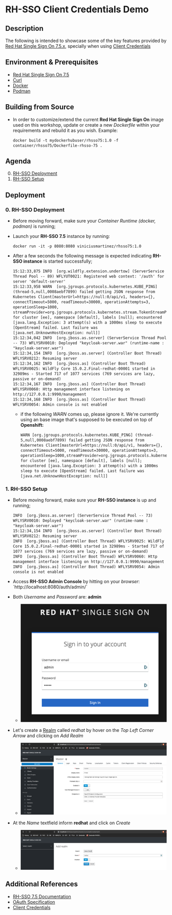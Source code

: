# RH-SSO Client Credentials Demo

## Description

The following is intended to showcase some of the key features provided by [Red Hat Single Sign On 7.5.x](https://access.redhat.com/products/red-hat-single-sign-on), specially when using [Client Credentials](https://datatracker.ietf.org/doc/html/rfc6749#section-1.3.4)

## Environment & Prerequisites

- [Red Hat Single Sign On 7.5](https://access.redhat.com/products/red-hat-single-sign-on)
- [Curl](https://curl.se/)
- [Docker](https://www.docker.com/)
- [Podman](https://podman.io/)

## Building from Source

* In order to customize/extend the current **Red Hat Single Sign On** image used on this workshop, update or create a new *Dockerfile* within your requirements and rebuild it as you wish. Example:

  ```
  docker build -t mydockerhubuser/rhsso75:1.0 -f container/rhsso75/Dockerfile-rhsso-75 .
  ```

## Agenda

0. [RH-SSO Deployment](#clientcredentials-step-0)
1. [RH-SSO Setup](#clientcredentials-step-1)

## Deployment

### 0. RH-SSO Deployment <a name="clientcredentials-step-0">

* Before moving forward, make sure your *Container Runtime (docker, podman)* is running;

* Launch your **RH-SSO 7.5** instance by running:

  ```
  docker run -it -p 8080:8080 viniciusmartinez/rhsso75:1.0
  ```

* After a few seconds the following message is expected indicating **RH-SSO instance** is started successfully;

  ```
  15:12:33,875 INFO  [org.wildfly.extension.undertow] (ServerService Thread Pool -- 89) WFLYUT0021: Registered web context: '/auth' for server 'default-server'
  15:12:33,958 WARN  [org.jgroups.protocols.kubernetes.KUBE_PING] (thread-5,null,0008aebf7899) failed getting JSON response from Kubernetes Client[masterUrl=https://null:0/api/v1, headers={}, connectTimeout=5000, readTimeout=30000, operationAttempts=3, operationSleep=1000, streamProvider=org.jgroups.protocols.kubernetes.stream.TokenStreamProvider@412f8410] for cluster [ee], namespace [default], labels [null]; encountered [java.lang.Exception: 3 attempt(s) with a 1000ms sleep to execute [OpenStream] failed. Last failure was [java.net.UnknownHostException: null]]
  15:12:34,042 INFO  [org.jboss.as.server] (ServerService Thread Pool -- 73) WFLYSRV0010: Deployed "keycloak-server.war" (runtime-name : "keycloak-server.war")
  15:12:34,154 INFO  [org.jboss.as.server] (Controller Boot Thread) WFLYSRV0212: Resuming server
  15:12:34,162 INFO  [org.jboss.as] (Controller Boot Thread) WFLYSRV0025: WildFly Core 15.0.2.Final-redhat-00001 started in 32989ms - Started 717 of 1077 services (769 services are lazy, passive or on-demand)
  15:12:34,167 INFO  [org.jboss.as] (Controller Boot Thread) WFLYSRV0060: Http management interface listening on http://127.0.0.1:9990/management
  15:12:34,168 INFO  [org.jboss.as] (Controller Boot Thread) WFLYSRV0054: Admin console is not enabled
  ```

  * if the following *WARN* comes up, please ignore it. We're currently using an base image that's supposed to be executed on top of **Openshift:**

    ```
    WARN [org.jgroups.protocols.kubernetes.KUBE_PING] (thread-5,null,0008aebf7899) failed getting JSON response from Kubernetes Client[masterUrl=https://null:0/api/v1, headers={}, connectTimeout=5000, readTimeout=30000, operationAttempts=3, operationSleep=1000,streamProvider=org.jgroups.protocols.kubernetes.stream.TokenStreamProvider@412f8410] for cluster [ee], namespace [default], labels [null]; encountered [java.lang.Exception: 3 attempt(s) with a 1000ms sleep to execute [OpenStream] failed. Last failure was [java.net.UnknownHostException: null]]
    ```

### 1. RH-SSO Setup <a name="clientcredentials-step-1">

* Before moving forward, make sure your **RH-SSO instance** is up and running;

  ```
  INFO  [org.jboss.as.server] (ServerService Thread Pool -- 73) WFLYSRV0010: Deployed "keycloak-server.war" (runtime-name : "keycloak-server.war")
  15:12:34,154 INFO  [org.jboss.as.server] (Controller Boot Thread) WFLYSRV0212: Resuming server
  INFO  [org.jboss.as] (Controller Boot Thread) WFLYSRV0025: WildFly Core 15.0.2.Final-redhat-00001 started in 32989ms - Started 717 of 1077 services (769 services are lazy, passive or on-demand)
  INFO  [org.jboss.as] (Controller Boot Thread) WFLYSRV0060: Http management interface listening on http://127.0.0.1:9990/management
  INFO  [org.jboss.as] (Controller Boot Thread) WFLYSRV0054: Admin console is not enabled
  ```

* Access **RH-SSO Admin Console** by hitting on your *browser*: ´http://localhost:8080/auth/admin/´

* Both *Username* and *Password* are: **admin**

  * ![Admin Console Login](images/rhsso_setup/admin_console_login.png)

* Let's create a [Realm](https://access.redhat.com/documentation/en-us/red_hat_single_sign-on/7.5/html-single/getting_started_guide/index#creating-first-realm_ ) called *redhat* by hover on the *Top Left Corner Arrow* and clicking on *Add Realm*

  * ![Create Realm](images/rhsso_setup/create_realm.png)

* At the *Name* textfield inform **redhat** and click on *Create*

  * ![Red Hat Realm](images/rhsso_setup/redhat_realm.png)


## Additional References <a name="additional-references">

- [RH-SSO 7.5 Documentation](https://access.redhat.com/documentation/en-us/red_hat_single_sign-on/7.5)
- [OAuth Specification](https://datatracker.ietf.org/doc/html/rfc6749)
- [Client Credentials](https://datatracker.ietf.org/doc/html/rfc6749#section-1.3.4)
